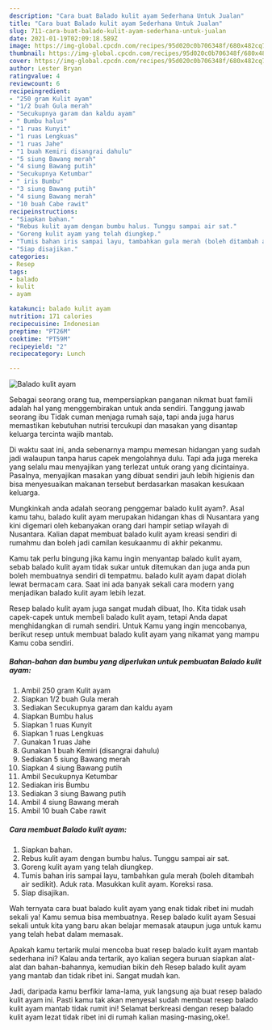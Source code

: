 ```yaml
---
description: "Cara buat Balado kulit ayam Sederhana Untuk Jualan"
title: "Cara buat Balado kulit ayam Sederhana Untuk Jualan"
slug: 711-cara-buat-balado-kulit-ayam-sederhana-untuk-jualan
date: 2021-01-19T02:09:18.589Z
image: https://img-global.cpcdn.com/recipes/95d020c0b706348f/680x482cq70/balado-kulit-ayam-foto-resep-utama.jpg
thumbnail: https://img-global.cpcdn.com/recipes/95d020c0b706348f/680x482cq70/balado-kulit-ayam-foto-resep-utama.jpg
cover: https://img-global.cpcdn.com/recipes/95d020c0b706348f/680x482cq70/balado-kulit-ayam-foto-resep-utama.jpg
author: Lester Bryan
ratingvalue: 4
reviewcount: 6
recipeingredient:
- "250 gram Kulit ayam"
- "1/2 buah Gula merah"
- "Secukupnya garam dan kaldu ayam"
- " Bumbu halus"
- "1 ruas Kunyit"
- "1 ruas Lengkuas"
- "1 ruas Jahe"
- "1 buah Kemiri disangrai dahulu"
- "5 siung Bawang merah"
- "4 siung Bawang putih"
- "Secukupnya Ketumbar"
- " iris Bumbu"
- "3 siung Bawang putih"
- "4 siung Bawang merah"
- "10 buah Cabe rawit"
recipeinstructions:
- "Siapkan bahan."
- "Rebus kulit ayam dengan bumbu halus. Tunggu sampai air sat."
- "Goreng kulit ayam yang telah diungkep."
- "Tumis bahan iris sampai layu, tambahkan gula merah (boleh ditambah air sedikit). Aduk rata. Masukkan kulit ayam. Koreksi rasa."
- "Siap disajikan."
categories:
- Resep
tags:
- balado
- kulit
- ayam

katakunci: balado kulit ayam 
nutrition: 171 calories
recipecuisine: Indonesian
preptime: "PT26M"
cooktime: "PT59M"
recipeyield: "2"
recipecategory: Lunch

---
```



![Balado kulit ayam](https://img-global.cpcdn.com/recipes/95d020c0b706348f/680x482cq70/balado-kulit-ayam-foto-resep-utama.jpg)

Sebagai seorang orang tua, mempersiapkan panganan nikmat buat famili adalah hal yang menggembirakan untuk anda sendiri. Tanggung jawab seorang ibu Tidak cuman menjaga rumah saja, tapi anda juga harus memastikan kebutuhan nutrisi tercukupi dan masakan yang disantap keluarga tercinta wajib mantab.

Di waktu  saat ini, anda sebenarnya mampu memesan hidangan yang sudah jadi walaupun tanpa harus capek mengolahnya dulu. Tapi ada juga mereka yang selalu mau menyajikan yang terlezat untuk orang yang dicintainya. Pasalnya, menyajikan masakan yang dibuat sendiri jauh lebih higienis dan bisa menyesuaikan makanan tersebut berdasarkan masakan kesukaan keluarga. 



Mungkinkah anda adalah seorang penggemar balado kulit ayam?. Asal kamu tahu, balado kulit ayam merupakan hidangan khas di Nusantara yang kini digemari oleh kebanyakan orang dari hampir setiap wilayah di Nusantara. Kalian dapat membuat balado kulit ayam kreasi sendiri di rumahmu dan boleh jadi camilan kesukaanmu di akhir pekanmu.

Kamu tak perlu bingung jika kamu ingin menyantap balado kulit ayam, sebab balado kulit ayam tidak sukar untuk ditemukan dan juga anda pun boleh membuatnya sendiri di tempatmu. balado kulit ayam dapat diolah lewat bermacam cara. Saat ini ada banyak sekali cara modern yang menjadikan balado kulit ayam lebih lezat.

Resep balado kulit ayam juga sangat mudah dibuat, lho. Kita tidak usah capek-capek untuk membeli balado kulit ayam, tetapi Anda dapat menghidangkan di rumah sendiri. Untuk Kamu yang ingin mencobanya, berikut resep untuk membuat balado kulit ayam yang nikamat yang mampu Kamu coba sendiri.

<!--inarticleads1-->

##### Bahan-bahan dan bumbu yang diperlukan untuk pembuatan Balado kulit ayam:

1. Ambil 250 gram Kulit ayam
1. Siapkan 1/2 buah Gula merah
1. Sediakan Secukupnya garam dan kaldu ayam
1. Siapkan  Bumbu halus
1. Siapkan 1 ruas Kunyit
1. Siapkan 1 ruas Lengkuas
1. Gunakan 1 ruas Jahe
1. Gunakan 1 buah Kemiri (disangrai dahulu)
1. Sediakan 5 siung Bawang merah
1. Siapkan 4 siung Bawang putih
1. Ambil Secukupnya Ketumbar
1. Sediakan  iris Bumbu
1. Sediakan 3 siung Bawang putih
1. Ambil 4 siung Bawang merah
1. Ambil 10 buah Cabe rawit




<!--inarticleads2-->

##### Cara membuat Balado kulit ayam:

1. Siapkan bahan.
1. Rebus kulit ayam dengan bumbu halus. Tunggu sampai air sat.
1. Goreng kulit ayam yang telah diungkep.
1. Tumis bahan iris sampai layu, tambahkan gula merah (boleh ditambah air sedikit). Aduk rata. Masukkan kulit ayam. Koreksi rasa.
1. Siap disajikan.




Wah ternyata cara buat balado kulit ayam yang enak tidak ribet ini mudah sekali ya! Kamu semua bisa membuatnya. Resep balado kulit ayam Sesuai sekali untuk kita yang baru akan belajar memasak ataupun juga untuk kamu yang telah hebat dalam memasak.

Apakah kamu tertarik mulai mencoba buat resep balado kulit ayam mantab sederhana ini? Kalau anda tertarik, ayo kalian segera buruan siapkan alat-alat dan bahan-bahannya, kemudian bikin deh Resep balado kulit ayam yang mantab dan tidak ribet ini. Sangat mudah kan. 

Jadi, daripada kamu berfikir lama-lama, yuk langsung aja buat resep balado kulit ayam ini. Pasti kamu tak akan menyesal sudah membuat resep balado kulit ayam mantab tidak rumit ini! Selamat berkreasi dengan resep balado kulit ayam lezat tidak ribet ini di rumah kalian masing-masing,oke!.

